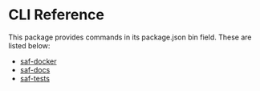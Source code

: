 # CLI Reference

This package provides commands in its package.json bin field. These are listed below:

- [saf-docker](./saf-docker.md)
- [saf-docs](./saf-docs.md)
- [saf-tests](./saf-tests.md)